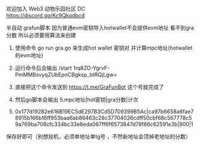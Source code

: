 欢迎加入 Web3 动物乐园社区 DC      
https://discord.gg/Kc9Qkqdbcd


半自动 grafun脚本
因为普通evm密钥导入hotwallet不会提供evm地址 看不到gra分数   所以必须要用算法来创建
1. 使用命令 go run gra.go 来生成hot wallet 密钥对 并计算mpc地址(hotwallet的evm地址)

2. 运行命令后会输出 /start  1rq8ZO-YgrvF-PmMMBsvyqZUbEpnCBgksp_btRQjLgw=
3. 直接把这个命令发送到 https://t.me/GraFunBot  这个号就完成了

4. 然后go脚本会输出
5.mpc地址|hot密钥|gra分数|计次
6. 0x177d19282e616B19EC5dE297B3Cd5D709399B5Ac|ca97b6658a6fae78915b166b16ff953baa6ab86463c28c37704026cdff50cbf68c567778c59a769ba708cfc334bc33e8eda067ff6f6573847d78f86c62591e3b|900|1

保存好即可（别想投机，必须单地址单tg号 ，不然新地址会顶掉老地址的分数）
